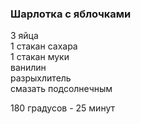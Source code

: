 ### Шарлотка с яблочками
3 яйца
<br>
1 стакан сахара
<br>
1 стакан муки
<br>
ванилин
<br>
разрыхлитель
<br>
смазать подсолнечным

180 градусов - 25 минут
